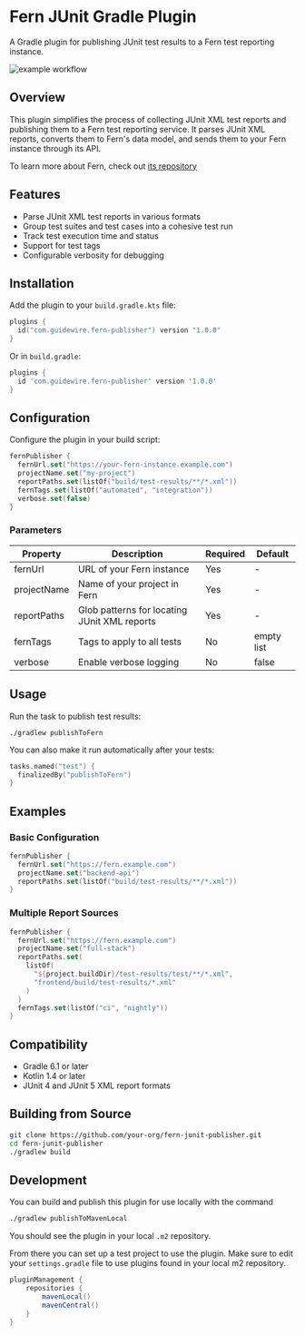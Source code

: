 # Fern JUnit Gradle Plugin

A Gradle plugin for publishing JUnit test results to a Fern test reporting instance.

![example workflow](https://github.com/guidewire-oss/fern-junit-gradle-plugin/actions/workflows/gradle.yml/badge.svg)

## Overview

This plugin simplifies the process of collecting JUnit XML test reports and publishing them to a Fern test reporting service. It parses JUnit XML reports, converts them to Fern's data model, and sends them to your Fern instance through its API.

To learn more about Fern, check out [its repository](https://github.com/guidewire-oss/fern-reporter)

## Features

- Parse JUnit XML test reports in various formats
- Group test suites and test cases into a cohesive test run
- Track test execution time and status
- Support for test tags
- Configurable verbosity for debugging

## Installation

Add the plugin to your `build.gradle.kts` file:

```kotlin
plugins {
  id("com.guidewire.fern-publisher") version "1.0.0"
}
```

Or in `build.gradle`:

```groovy
plugins {
  id 'com.guidewire.fern-publisher' version '1.0.0'
}
```

## Configuration

Configure the plugin in your build script:

```kotlin
fernPublisher {
  fernUrl.set("https://your-fern-instance.example.com")
  projectName.set("my-project")
  reportPaths.set(listOf("build/test-results/**/*.xml"))
  fernTags.set(listOf("automated", "integration"))
  verbose.set(false)
}
```

### Parameters

| Property    | Description                                  | Required | Default    |
|-------------|----------------------------------------------|----------|------------|
| fernUrl     | URL of your Fern instance                    | Yes      | -          |
| projectName | Name of your project in Fern                 | Yes      | -          |
| reportPaths | Glob patterns for locating JUnit XML reports | Yes      | -          |
| fernTags    | Tags to apply to all tests                   | No       | empty list |
| verbose     | Enable verbose logging                       | No       | false      |

## Usage

Run the task to publish test results:

```
./gradlew publishToFern
```

You can also make it run automatically after your tests:

```kotlin
tasks.named("test") {
  finalizedBy("publishToFern")
}
```

## Examples

### Basic Configuration

```kotlin
fernPublisher {
  fernUrl.set("https://fern.example.com")
  projectName.set("backend-api")
  reportPaths.set(listOf("build/test-results/**/*.xml"))
}
```

### Multiple Report Sources

```kotlin
fernPublisher {
  fernUrl.set("https://fern.example.com")
  projectName.set("full-stack")
  reportPaths.set(
    listOf(
      "${project.buildDir}/test-results/test/**/*.xml",
      "frontend/build/test-results/*.xml"
    )
  )
  fernTags.set(listOf("ci", "nightly"))
}
```

## Compatibility

- Gradle 6.1 or later
- Kotlin 1.4 or later
- JUnit 4 and JUnit 5 XML report formats

## Building from Source

```bash
git clone https://github.com/your-org/fern-junit-publisher.git
cd fern-junit-publisher
./gradlew build
```

## Development

You can build and publish this plugin for use locally with the command

```bash
./gradlew publishToMavenLocal
```

You should see the plugin in your local `.m2` repository.

From there you can set up a test project to use the plugin. Make sure to edit your `settings.gradle` file to use plugins
found in your local m2 repository.

```gradle
pluginManagement {
    repositories {
        mavenLocal()
        mavenCentral()
    }
}
```